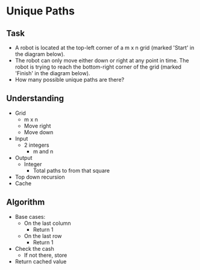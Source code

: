 # Unique Paths

## Task
- A robot is located at the top-left corner of a m x n grid (marked 'Start' in the diagram below).
- The robot can only move either down or right at any point in time. The robot is trying to reach the bottom-right corner of the grid (marked 'Finish' in the diagram below).
- How many possible unique paths are there?

## Understanding
- Grid
  + m x n
  + Move right
  + Move down
- Input
  + 2 integers
    * m and n
- Output
  + Integer
    * Total paths to from that square
- Top down recursion
- Cache

## Algorithm
- Base cases:
  + On the last column
    * Return 1
  + On the last row
    * Return 1
- Check the cash
  + If not there, store
- Return cached value
